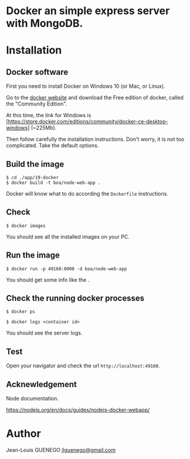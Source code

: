 # Docker an simple express server with MongoDB.

# Installation

## Docker software

First you need to install Docker on Windows 10 (or Mac, or Linux).

Go to the [docker website](https://www.docker.com) and download the Free edition of docker, called the "Community Edition".

At this time, the link for Windows is [https://store.docker.com/editions/community/docker-ce-desktop-windows] (~225Mb).

Then follow carefully the installation instructions. Don't worry, it is not too complicated. Take the default options.

## Build the image

```
$ cd ./app/19-docker
$ docker build -t boa/node-web-app .
```

Docker will know what to do according the `Dockerfile` instructions.

## Check

```
$ docker images
```

You should see all the installed images on your PC.

## Run the image

```
$ docker run -p 49160:8000 -d boa/node-web-app
```

You should get some info like the <container id>.

## Check the running docker processes

```
$ docker ps
```

```
$ docker logs <container id>
```

You should see the server logs.

## Test

Open your navigator and check the url `http://localhost:49160`.

## Acknewledgement

Node documentation.

https://nodejs.org/en/docs/guides/nodejs-docker-webapp/


# Author

Jean-Louis GUENEGO jlguenego@gmail.com
